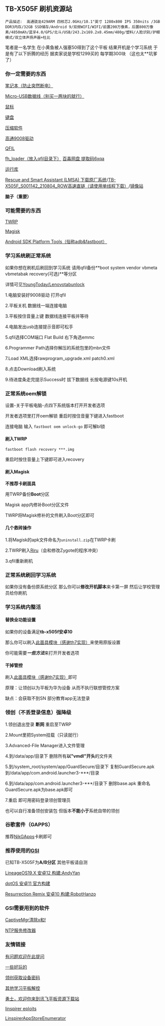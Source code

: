 ## TB-X505F 刷机资源站

`产品描述:  高通骁龙429ARM 四核芯2.0GHz/10.1"英寸 1280x800 IPS 350nits /3GB DDR3内存/32GB SSD储存/Android 9/双频WIFI/WIFI/前置200万像素，后置800万像素/4850mAh/蓝牙4.0/GPS/北斗/USB/243.2x169.2x8.45mm/480g/塑料/人脸识别/护眼模式/双立体声扬声器+杜比`

笔者是一名学生 在小黄鱼被人强塞50得到了这个平板 结果开机是个学习系统 于是有了以下折腾的经历 据卖家说是学校1299买的 每学期300块 （这也太**坑爹了）

### 你一定需要的东西

[笔记本（防止突然断电）](https://item.jd.com/70239970489.html)

[Micro-USB数据线（别买一两块的就行）](https://s.taobao.com/search?q=Micro-USB)

[鼠标](https://s.taobao.com/search?q=%E9%BC%A0%E6%A0%87)

[键盘](https://s.taobao.com/search?q=%E9%94%AE%E7%9B%98)

[压缩软件](https://www.7-zip.org/)

[高通9008驱动](https://www.baidu.com/baidu?wd=%E9%AB%98%E9%80%9A9008%E9%A9%B1%E5%8A%A8%E5%AE%89%E8%A3%85%E6%95%99%E7%A8%8B)

[QFIL](https://qfiltool.com/)

[fh_loader（放入qfil目录下）](https://mega.nz/file/IolkFLqb#0RiKIfwDKeBTklICTpwKnLQ-kDMVL3LPHoB8fFxJHPQ) [百毒网盘 提取码6xqa](https://pan.baidu.com/s/14tCaBmtVVsjWP_Ym-d931g?pwd=6xqa)

[运行库](https://www.ghxi.com/yxkhj.html)

[Rescue and Smart Assistant (LMSA) 下载原厂系统](https://download.lenovo.com/lsa/Releases/Rescue_and_Smart_Assistant_v5.9.2.4_prod_setup.exe)/[TB-X505F_S001142_210804_ROW高速直链（请使用单线程下载）](https://service-jg4dbh40-1309432354.hk.apigw.tencentcs.com/release/SCFOnedriveIndex-1643191796/OD01/Firmware/Lenovo%20TB-X505F/TB-X505F_S001142_210804_ROW.zip)/[镜像站](https://mirrors.lolinet.com/)

**脑子（重要）**

### 可能需要的东西

[TWRP](https://forum.xda-developers.com/t/recovery-tb-x505f-unofficial-twrp-3-6-x-for-lenovo-tab-m10-hd.4211221/)

[Magisk](https://github.com/topjohnwu/Magisk/releases/)

[Android SDK Platform Tools（俗称adb&fastboot）](https://developer.android.google.cn/studio/releases/platform-tools?hl=zh-cn)

### 学习系统刷正常系统

如果你想在刷机后刷回到学习系统 请用qfil备份**boot system vendor vbmeta vbmetabak recovery(可选)**等分区

详情可见[YoungToday/Lenovotabunlock](https://github.com/YoungToday/Lenovotabunlock)

1.电脑安装好9008驱动 打开qfil

2.平板关机 数据线一端连接电脑

3.平板按住音量上键 数据线连接平板并等待

4.电脑发出usb连接提示音即可松手

5.qfil选择COM端口 Flat Build 右下角选emmc

6.Programmer Path选择你解压的系统包里的mbn文件

7.Load XML选择rawprogram_upgrade.xml patch0.xml

8.点击Download刷入系统

9.待进度条走完提示Success时 拔下数据线 长按电源键10s开机

### 正常系统oem解锁

设置-关于平板电脑-点四下系统版本打开开发者选项

开发者选项里打开oem解锁 重启时按住音量下键进入fastboot

连接电脑 输入 `fastboot oem unlock-go` 即可解bl锁

#### 刷入TWRP

`fastboot flash recovery ***.img`

重启时按住音量上下键即可进入recovery

#### 刷入Magisk

**不推荐卡刷面具**

用TWRP备份**Boot**分区

Magisk app内修补Boot分区文件

TWRP将Magisk修补的文件刷入Boot分区即可

#### 几个救砖操作

1.将Magisk的apk文件命名为`uninstall.zip`在TWRP卡刷

2.TWRP刷入[Riru](https://github.com/RikkaApps/Riru/releases)（会和修改Zygote的程序冲突）

3.qfil重新刷机

### 正常系统刷回学习系统

如果你没有备份原系统分区 那么你可以**修改开机脚本**来卡第一屏 然后让学校管理员给你刷机

### 学习系统内整活

#### 替换全功能设置

如果你的设备满足**tb-x505f安卓10**

那么你可以刷入[此面具模块（感谢th7实现）](https://github.com/KuzeKumiko/Lenovo_tb_x505f_StudyNM/raw/main/%5B%E6%A8%A1%E5%9D%97%5Dtb-x505f%E5%AE%89%E5%8D%9310%E8%AE%BE%E7%BD%AE%E6%9B%BF%E6%8D%A2_th7.zip)来使用原版设置

你可能需要***一些方法***来打开开发者选项

#### 干掉管控

刷入[此面具模块（感谢th7实现）](https://github.com/KuzeKumiko/Lenovo_tb_x505f_StudyNM/raw/main/%5B%E6%A8%A1%E5%9D%97%5D%E4%BC%AA%E8%A3%85%E6%9C%BA%E5%9E%8B%E4%B8%BA%E5%8D%8E%E4%B8%BAMatePad%2011_v2_th7.zip)即可

原理：让领创以为平板为华为设备 从而不执行联想管控方案

缺点：会获取不到SN 部分教育app无法登录

### 领创（不丢登录信息）强降级

1.领创退出登录 **断网** 重启至TWRP

2.Mount里把System挂载（只读就行）

3.Advanced-File Manager进入文件管理

4.到/data/app/目录下 删除所有**以"vmdl"开头**的文件夹

5.到/system_root/system/app/GuardSecure/目录下 复制GuardSecure.apk到/data/app/com.android.launcher3-***/目录

6.到/data/app/com.android.launcher3-***/目录下 删除base.apk 重命名GuardSecure.apk为base.apk即可

7.重启 即可用密码登录领创管理员

也可以自行准备领创安装包 但版本**不能小于**系统自带的领创

### 谷歌套件（GAPPS）

推荐[NikGApps](https://nikgapps.com/)卡刷即可

### 推荐使用的[GSI](https://github.com/phhusson/treble_experimentations/wiki/Generic-System-Image-%28GSI%29-list)

已知TB-X505F为**A/B分区** 其他平板请自测

[LineageOS19.X 安卓12 构建:AndyYan](https://sourceforge.net/projects/andyyan-gsi/files/lineage-19.x/)

[dotOS 安卓11 官方构建](https://www.droidontime.com/devices/arm64)

[Resurrection Remix 安卓10 构建:RobotHanzo](https://sourceforge.net/projects/resurrection-remix-q-gsi/files/)

### GSI需要用到的软件

[CaptiveMgr清除x和!](https://www.coolapk.com/apk/tech.evlsoc.captivemgr) 

[NTP服务修改器](https://www.coolapk.com/apk/org.starx_software_lab.ntp_server_changer)

### 友情链接

[有问题欢迎在此提问](https://www.baidu.com/)

[一些好玩的](https://github.com/KuzeKumiko/Lenovo_tb_x505f_StudyNM)

[领创获取设备密码](https://github.com/KuzeKumiko/Lenovo_tb_x505f_StudyNM/raw/main/getpwd.exe)

[其他学习平板解控](https://github.com/YoungToday/rc)

[勇士，欢迎你来到讯飞平板资源下载站](https://magisk-root.github.io/)

[linspirer eploits](https://github.com/YoungToday/lspirer-vulnexp)

[LinspirerAppStoreEnumerator](https://github.com/F-Unction/LinspirerAppStoreEnumerator)
